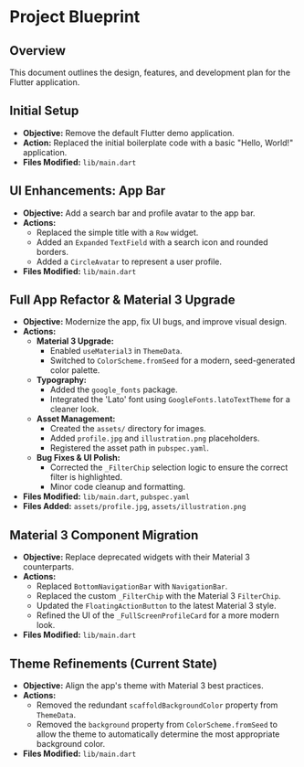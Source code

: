 # Project Blueprint

## Overview

This document outlines the design, features, and development plan for the Flutter application.

## Initial Setup

*   **Objective:** Remove the default Flutter demo application.
*   **Action:** Replaced the initial boilerplate code with a basic "Hello, World!" application.
*   **Files Modified:** `lib/main.dart`

## UI Enhancements: App Bar

*   **Objective:** Add a search bar and profile avatar to the app bar.
*   **Actions:**
    *   Replaced the simple title with a `Row` widget.
    *   Added an `Expanded` `TextField` with a search icon and rounded borders.
    *   Added a `CircleAvatar` to represent a user profile.
*   **Files Modified:** `lib/main.dart`

## Full App Refactor & Material 3 Upgrade

*   **Objective:** Modernize the app, fix UI bugs, and improve visual design.
*   **Actions:**
    *   **Material 3 Upgrade:**
        *   Enabled `useMaterial3` in `ThemeData`.
        *   Switched to `ColorScheme.fromSeed` for a modern, seed-generated color palette.
    *   **Typography:**
        *   Added the `google_fonts` package.
        *   Integrated the 'Lato' font using `GoogleFonts.latoTextTheme` for a cleaner look.
    *   **Asset Management:**
        *   Created the `assets/` directory for images.
        *   Added `profile.jpg` and `illustration.png` placeholders.
        *   Registered the asset path in `pubspec.yaml`.
    *   **Bug Fixes & UI Polish:**
        *   Corrected the `_FilterChip` selection logic to ensure the correct filter is highlighted.
        *   Minor code cleanup and formatting.
*   **Files Modified:** `lib/main.dart`, `pubspec.yaml`
*   **Files Added:** `assets/profile.jpg`, `assets/illustration.png`

## Material 3 Component Migration

*   **Objective:** Replace deprecated widgets with their Material 3 counterparts.
*   **Actions:**
    *   Replaced `BottomNavigationBar` with `NavigationBar`.
    *   Replaced the custom `_FilterChip` with the Material 3 `FilterChip`.
    *   Updated the `FloatingActionButton` to the latest Material 3 style.
    *   Refined the UI of the `_FullScreenProfileCard` for a more modern look.
*   **Files Modified:** `lib/main.dart`

## Theme Refinements (Current State)

*   **Objective:** Align the app's theme with Material 3 best practices.
*   **Actions:**
    *   Removed the redundant `scaffoldBackgroundColor` property from `ThemeData`.
    *   Removed the `background` property from `ColorScheme.fromSeed` to allow the theme to automatically determine the most appropriate background color.
*   **Files Modified:** `lib/main.dart`
